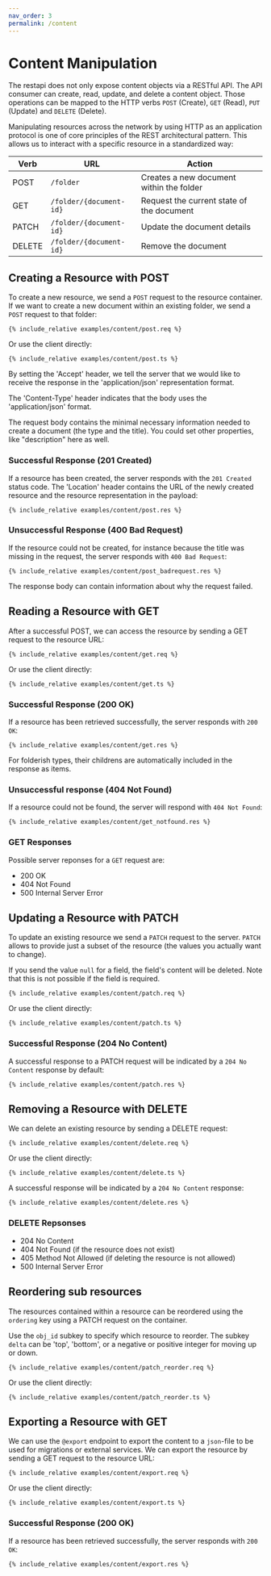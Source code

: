 ```yaml
---
nav_order: 3
permalink: /content
---
```


# Content Manipulation

The restapi does not only expose content objects via a RESTful API. The API consumer can create, read, update, and delete a content object. Those operations can be mapped to the HTTP verbs `POST` (Create), `GET` (Read), `PUT` (Update) and `DELETE` (Delete).

Manipulating resources across the network by using HTTP as an application protocol is one of core principles of the REST architectural pattern. This allows us to interact with a specific resource in a standardized way:

| Verb   | URL                     | Action                                    |
| ------ | ----------------------- | ----------------------------------------- |
| POST   | `/folder`               | Creates a new document within the folder  |
| GET    | `/folder/{document-id}` | Request the current state of the document |
| PATCH  | `/folder/{document-id}` | Update the document details               |
| DELETE | `/folder/{document-id}` | Remove the document                       |

## Creating a Resource with POST

To create a new resource, we send a `POST` request to the resource container. If we want to create a new document within an existing folder, we send a `POST` request to that folder:

```
{% include_relative examples/content/post.req %}
```

Or use the client directly:

```
{% include_relative examples/content/post.ts %}
```

By setting the 'Accept' header, we tell the server that we would like to receive the response in the 'application/json' representation format.

The 'Content-Type' header indicates that the body uses the 'application/json' format.

The request body contains the minimal necessary information needed to create a document (the type and the title). You could set other properties, like "description" here as well.

### Successful Response (201 Created)

If a resource has been created, the server responds with the `201 Created` status code. The 'Location' header contains the URL of the newly created resource and the resource representation in the payload:

```
{% include_relative examples/content/post.res %}
```

### Unsuccessful Response (400 Bad Request)

If the resource could not be created, for instance because the title was missing in the request, the server responds with `400 Bad Request`:

```
{% include_relative examples/content/post_badrequest.res %}
```

The response body can contain information about why the request failed.

## Reading a Resource with GET

After a successful POST, we can access the resource by sending a GET request to the resource URL:

```
{% include_relative examples/content/get.req %}
```

Or use the client directly:

```
{% include_relative examples/content/get.ts %}
```

### Successful Response (200 OK)

If a resource has been retrieved successfully, the server responds with `200 OK`:

```
{% include_relative examples/content/get.res %}
```

For folderish types, their childrens are automatically included in the response as items.

### Unsuccessful response (404 Not Found)

If a resource could not be found, the server will respond with `404 Not Found`:

```
{% include_relative examples/content/get_notfound.res %}
```

### GET Responses

Possible server reponses for a `GET` request are:

- 200 OK
- 404 Not Found
- 500 Internal Server Error

## Updating a Resource with PATCH

To update an existing resource we send a `PATCH` request to the server. `PATCH` allows to provide just a subset of the resource (the values you actually want to change).

If you send the value `null` for a field, the field's content will be deleted. Note that this is not possible if the field is required.

```
{% include_relative examples/content/patch.req %}
```

Or use the client directly:

```
{% include_relative examples/content/patch.ts %}
```

### Successful Response (204 No Content)

A successful response to a PATCH request will be indicated by a `204 No Content` response by default:

```
{% include_relative examples/content/patch.res %}
```

## Removing a Resource with DELETE

We can delete an existing resource by sending a DELETE request:

```
{% include_relative examples/content/delete.req %}
```

Or use the client directly:

```
{% include_relative examples/content/delete.ts %}
```

A successful response will be indicated by a `204 No Content` response:

```
{% include_relative examples/content/delete.res %}
```

### DELETE Repsonses

- 204 No Content
- 404 Not Found (if the resource does not exist)
- 405 Method Not Allowed (if deleting the resource is not allowed)
- 500 Internal Server Error

## Reordering sub resources

The resources contained within a resource can be reordered using the `ordering` key using a PATCH request on the container.

Use the `obj_id` subkey to specify which resource to reorder. The subkey `delta` can be 'top', 'bottom', or a negative or positive integer for moving up or down.

```
{% include_relative examples/content/patch_reorder.req %}
```

Or use the client directly:

```
{% include_relative examples/content/patch_reorder.ts %}
```

## Exporting a Resource with GET

We can use the `@export` endpoint to export the content to a `json`-file to be used for migrations or external services. We can export the resource by sending a GET request to the resource URL:

```
{% include_relative examples/content/export.req %}
```

Or use the client directly:

```
{% include_relative examples/content/export.ts %}
```

### Successful Response (200 OK)

If a resource has been retrieved successfully, the server responds with `200 OK`:

```
{% include_relative examples/content/export.res %}
```
